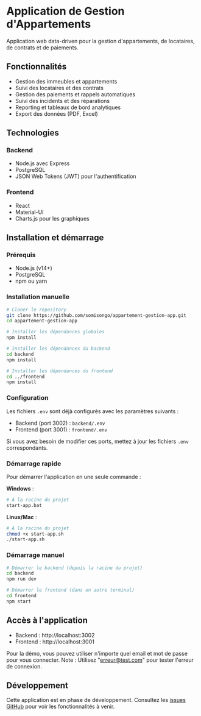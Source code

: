 # Application de Gestion d'Appartements

Application web data-driven pour la gestion d'appartements, de locataires, de contrats et de paiements.

## Fonctionnalités

- Gestion des immeubles et appartements
- Suivi des locataires et des contrats
- Gestion des paiements et rappels automatiques
- Suivi des incidents et des réparations
- Reporting et tableaux de bord analytiques
- Export des données (PDF, Excel)

## Technologies

### Backend
- Node.js avec Express
- PostgreSQL
- JSON Web Tokens (JWT) pour l'authentification

### Frontend
- React
- Material-UI
- Charts.js pour les graphiques

## Installation et démarrage

### Prérequis
- Node.js (v14+)
- PostgreSQL
- npm ou yarn

### Installation manuelle

```bash
# Cloner le repository
git clone https://github.com/somisongo/appartement-gestion-app.git
cd appartement-gestion-app

# Installer les dépendances globales
npm install

# Installer les dépendances du backend
cd backend
npm install

# Installer les dépendances du frontend
cd ../frontend
npm install
```

### Configuration

Les fichiers `.env` sont déjà configurés avec les paramètres suivants :

- Backend (port 3002) : `backend/.env`
- Frontend (port 3001) : `frontend/.env`

Si vous avez besoin de modifier ces ports, mettez à jour les fichiers `.env` correspondants.

### Démarrage rapide

Pour démarrer l'application en une seule commande :

**Windows** :
```bash
# À la racine du projet
start-app.bat
```

**Linux/Mac** :
```bash
# À la racine du projet
chmod +x start-app.sh
./start-app.sh
```

### Démarrage manuel

```bash
# Démarrer le backend (depuis la racine du projet)
cd backend
npm run dev

# Démarrer le frontend (dans un autre terminal)
cd frontend
npm start
```

## Accès à l'application

- Backend : http://localhost:3002
- Frontend : http://localhost:3001

Pour la démo, vous pouvez utiliser n'importe quel email et mot de passe pour vous connecter.
Note : Utilisez "erreur@test.com" pour tester l'erreur de connexion.

## Développement

Cette application est en phase de développement. Consultez les [issues GitHub](https://github.com/somisongo/appartement-gestion-app/issues) pour voir les fonctionnalités à venir.